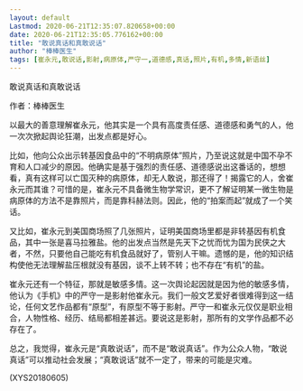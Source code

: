 ```yaml
---
layout: default
Lastmod: 2020-06-21T12:35:07.820658+00:00
date: 2020-06-21T12:35:05.776162+00:00
title: "敢说真话和真敢说话"
author: "棒棒医生"
tags: [崔永元,敢说话,影射,病原体,严守一,道德感,真话,照片,有机,多情,新语丝]
---
```


敢说真话和真敢说话

作者：棒棒医生

以最大的善意理解崔永元，他其实是一个具有高度责任感、道德感和勇气的人，他一次次掀起舆论狂潮，出发点都是好心。

比如，他向公众出示转基因食品中的“不明病原体”照片，乃至说这就是中国不孕不育和人口减少的原因。他确实是基于强烈的责任感、道德感说出这番话的，想想看，真有这样可以亡国灭种的病原体，却无人敢说，那还得了！揭露它的人，舍崔永元而其谁？可惜的是，崔永元不具备微生物学常识，更不了解证明某一微生物是病原体的方法不是靠照片，而是靠科赫法则。因此，他的“拍案而起”就成了一个笑话。

又比如，崔永元到美国商场照了几张照片，证明美国商场里都是非转基因有机食品，其中一张是喜马拉雅盐。他的出发点当然是先天下之忧而忧为国为民侠之大者，不然，只要他自己能吃有机食品就好了，管别人干嘛。遗憾的是，他的知识结构使他无法理解盐压根就没有基因，谈不上转不转；也不存在“有机”的盐。

崔永元还有一个特征，那就是敏感多情。这一次舆论起因就是因为他的敏感多情，他认为《手机》中的严守一是影射他崔永元。我们一般文艺爱好者很难得到这一结论，任何文艺作品都有“原型”，有原型不等于影射。严守一和崔永元仅仅是职业相合，人物性格、经历、结局都相差甚远。要说这是影射，那所有的文学作品都不必存在了。

总之，我觉得，崔永元是“真敢说话”，而不是“敢说真话”。作为公众人物，“敢说真话”可以推动社会发展；“真敢说话”就不一定了，带来的可能是灾难。

(XYS20180605)

